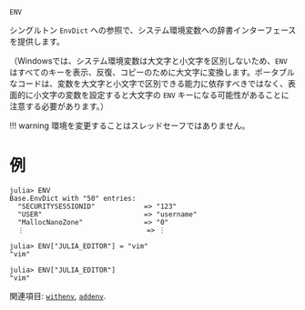 ```
ENV
```

シングルトン `EnvDict` への参照で、システム環境変数への辞書インターフェースを提供します。

（Windowsでは、システム環境変数は大文字と小文字を区別しないため、`ENV` はすべてのキーを表示、反復、コピーのために大文字に変換します。ポータブルなコードは、変数を大文字と小文字で区別できる能力に依存すべきではなく、表面的に小文字の変数を設定すると大文字の `ENV` キーになる可能性があることに注意する必要があります。）

!!! warning
    環境を変更することはスレッドセーフではありません。


# 例

```julia-repl
julia> ENV
Base.EnvDict with "50" entries:
  "SECURITYSESSIONID"            => "123"
  "USER"                         => "username"
  "MallocNanoZone"               => "0"
  ⋮                              => ⋮

julia> ENV["JULIA_EDITOR"] = "vim"
"vim"

julia> ENV["JULIA_EDITOR"]
"vim"
```

関連項目: [`withenv`](@ref), [`addenv`](@ref).
